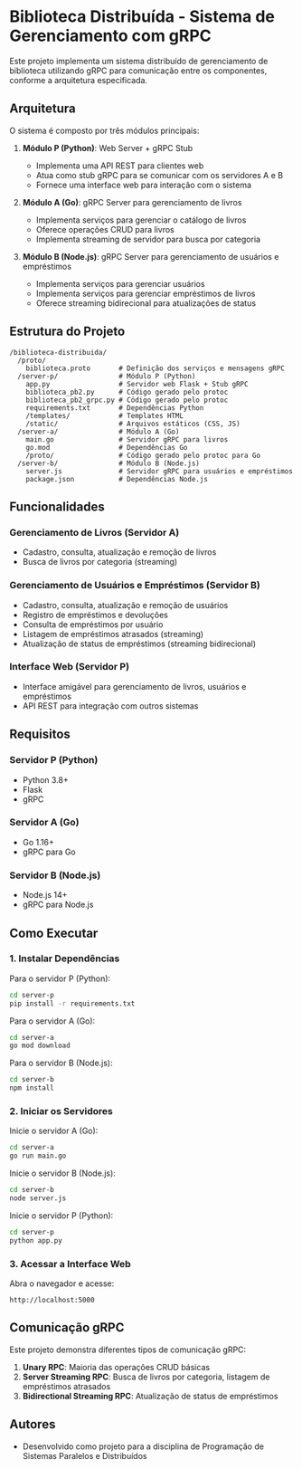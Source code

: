 # Biblioteca Distribuída - Sistema de Gerenciamento com gRPC

Este projeto implementa um sistema distribuído de gerenciamento de biblioteca utilizando gRPC para comunicação entre os componentes, conforme a arquitetura especificada.

## Arquitetura

O sistema é composto por três módulos principais:

1. **Módulo P (Python)**: Web Server + gRPC Stub
   - Implementa uma API REST para clientes web
   - Atua como stub gRPC para se comunicar com os servidores A e B
   - Fornece uma interface web para interação com o sistema

2. **Módulo A (Go)**: gRPC Server para gerenciamento de livros
   - Implementa serviços para gerenciar o catálogo de livros
   - Oferece operações CRUD para livros
   - Implementa streaming de servidor para busca por categoria

3. **Módulo B (Node.js)**: gRPC Server para gerenciamento de usuários e empréstimos
   - Implementa serviços para gerenciar usuários
   - Implementa serviços para gerenciar empréstimos de livros
   - Oferece streaming bidirecional para atualizações de status

## Estrutura do Projeto

```
/biblioteca-distribuida/
  /proto/
    biblioteca.proto       # Definição dos serviços e mensagens gRPC
  /server-p/               # Módulo P (Python)
    app.py                 # Servidor web Flask + Stub gRPC
    biblioteca_pb2.py      # Código gerado pelo protoc
    biblioteca_pb2_grpc.py # Código gerado pelo protoc
    requirements.txt       # Dependências Python
    /templates/            # Templates HTML
    /static/               # Arquivos estáticos (CSS, JS)
  /server-a/               # Módulo A (Go)
    main.go                # Servidor gRPC para livros
    go.mod                 # Dependências Go
    /proto/                # Código gerado pelo protoc para Go
  /server-b/               # Módulo B (Node.js)
    server.js              # Servidor gRPC para usuários e empréstimos
    package.json           # Dependências Node.js
```

## Funcionalidades

### Gerenciamento de Livros (Servidor A)
- Cadastro, consulta, atualização e remoção de livros
- Busca de livros por categoria (streaming)

### Gerenciamento de Usuários e Empréstimos (Servidor B)
- Cadastro, consulta, atualização e remoção de usuários
- Registro de empréstimos e devoluções
- Consulta de empréstimos por usuário
- Listagem de empréstimos atrasados (streaming)
- Atualização de status de empréstimos (streaming bidirecional)

### Interface Web (Servidor P)
- Interface amigável para gerenciamento de livros, usuários e empréstimos
- API REST para integração com outros sistemas

## Requisitos

### Servidor P (Python)
- Python 3.8+
- Flask
- gRPC

### Servidor A (Go)
- Go 1.16+
- gRPC para Go

### Servidor B (Node.js)
- Node.js 14+
- gRPC para Node.js

## Como Executar

### 1. Instalar Dependências

Para o servidor P (Python):
```bash
cd server-p
pip install -r requirements.txt
```

Para o servidor A (Go):
```bash
cd server-a
go mod download
```

Para o servidor B (Node.js):
```bash
cd server-b
npm install
```

### 2. Iniciar os Servidores

Inicie o servidor A (Go):
```bash
cd server-a
go run main.go
```

Inicie o servidor B (Node.js):
```bash
cd server-b
node server.js
```

Inicie o servidor P (Python):
```bash
cd server-p
python app.py
```

### 3. Acessar a Interface Web

Abra o navegador e acesse:
```
http://localhost:5000
```

## Comunicação gRPC

Este projeto demonstra diferentes tipos de comunicação gRPC:

1. **Unary RPC**: Maioria das operações CRUD básicas
2. **Server Streaming RPC**: Busca de livros por categoria, listagem de empréstimos atrasados
3. **Bidirectional Streaming RPC**: Atualização de status de empréstimos

## Autores

- Desenvolvido como projeto para a disciplina de Programação de Sistemas Paralelos e Distribuídos
